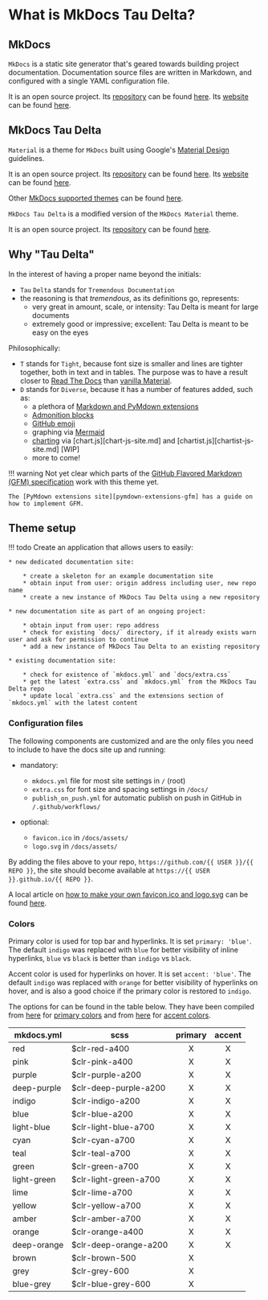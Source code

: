 # What is MkDocs Tau Delta?

## MkDocs

`MkDocs` is a static site generator that's geared towards building project documentation.
Documentation source files are written in Markdown, and configured with a single YAML configuration file.

It is an open source project. Its [repository][mkdocs-repo] can be found [here][mkdocs-repo].
Its [website][mkdocs-site] can be found [here][mkdocs-site].

[mkdocs-repo]: https://github.com/mkdocs/mkdocs/
[mkdocs-site]: https://www.mkdocs.org/

## MkDocs Tau Delta

`Material` is a theme for `MkDocs` built using Google's [Material Design][material-design] guidelines.

It is an open source project. Its [repository][mkdocs-material-repo] can be found [here][mkdocs-material-repo].
Its [website][mkdocs-material-site] can be found [here][mkdocs-material-site].

Other [MkDocs supported themes][mkdocs-themes-site] can be found [here][mkdocs-themes-site].

`MkDocs Tau Delta` is a modified version of the `MkDocs Material` theme.

It is an open source project. Its [repository][mkdocs-tau-delta-repo] can be found [here][mkdocs-tau-delta-repo].

[material-design]: https://material.io/design/
[mkdocs-themes-site]: https://github.com/mkdocs/mkdocs/wiki/MkDocs-Themes/
[mkdocs-material-repo]: https://github.com/squidfunk/mkdocs-material/
[mkdocs-material-site]: https://squidfunk.github.io/mkdocs-material/
[mkdocs-tau-delta-repo]: https://github.com/TheodoreAD/mkdocs-taudelta/

## Why "Tau Delta"

In the interest of having a proper name beyond the initials:

- `Tau` `Delta` stands for `Tremendous Documentation`
- the reasoning is that *tremendous*, as its definitions go, represents:
    - very great in amount, scale, or intensity: Tau Delta is meant for large documents
    - extremely good or impressive; excellent: Tau Delta is meant to be easy on the eyes

Philosophically:

- `T` stands for `Tight`, because font size is smaller and lines are tighter together, both in text and in tables.
  The purpose was to have a result closer to [Read The Docs][readthedocs] than [vanilla Material][mkdocs-material-guide].
- `D` stands for `Diverse`, because it has a number of features added, such as:
    - a plethora of [Markdown and PyMdown extensions](enhanced-markdown.md)
    - [Admonition blocks](admonition-blocks.md)
    - [GitHub emoji](emoji.md)
    - graphing via [Mermaid](mermaid.md)
    - [charting](charts.md) via [chart.js][chart-js-site.md] and [chartist.js][chartist-js-site.md] [WIP]
    - more to come!

!!! warning
    Not yet clear which parts of the [GitHub Flavored Markdown (GFM) specification][gfm-spec] work with this theme yet.

    The [PyMdown extensions site][pymdown-extensions-gfm] has a guide on how to implement GFM.

[chart-js-site]: http://www.chartjs.org/
[chartist-js-site]: https://gionkunz.github.io/chartist-js/
[readthedocs]: https://docs.readthedocs.io/en/latest/
[mkdocs-material-guide]: https://squidfunk.github.io/mkdocs-material/getting-started/
[gfm-spec]: https://github.github.com/gfm/
[pymdown-extensions-gfm]: https://facelessuser.github.io/pymdown-extensions/faq/#github-ish-configurations

## Theme setup

!!! todo
    Create an application that allows users to easily:

    * new dedicated documentation site:

        * create a skeleton for an example documentation site
        * obtain input from user: origin address including user, new repo name
        * create a new instance of MkDocs Tau Delta using a new repository

    * new documentation site as part of an ongoing project:

        * obtain input from user: repo address
        * check for existing `docs/` directory, if it already exists warn user and ask for permission to continue
        * add a new instance of MkDocs Tau Delta to an existing repository

    * existing documentation site:

        * check for existence of `mkdocs.yml` and `docs/extra.css`
        * get the latest `extra.css` and `mkdocs.yml` from the MkDocs Tau Delta repo
        * update local `extra.css` and the extensions section of `mkdocs.yml` with the latest content

### Configuration files

The following components are customized and are the only files
you need to include to have the docs site up and running:

- mandatory:
    - `mkdocs.yml` file for most site settings in `/` (root)
    - `extra.css` for font size and spacing settings in `/docs/`
    - `publish_on_push.yml` for automatic publish on push in GitHub in `/.github/workflows/`

- optional:
    - `favicon.ico` in `/docs/assets/`
    - `logo.svg` in `/docs/assets/`

By adding the files above to your repo, `https://github.com/{{ USER }}/{{ REPO }}`,
the site should become available at `https://{{ USER }}.github.io/{{ REPO }}`.

A local article on [how to make your own favicon.ico and logo.svg](favicon-and-logo.md)
can be found [here](favicon-and-logo.md).

### Colors

Primary color is used for top bar and hyperlinks. It is set `primary: 'blue'`.
The default `indigo` was replaced with `blue` for better visibility of inline hyperlinks,
`blue` vs `black` is better than `indigo` vs `black`.

Accent color is used for hyperlinks on hover. It is set `accent: 'blue'`.
The default `indigo` was replaced with `orange` for better visibility of hyperlinks on hover,
and is also a good choice if the primary color is restored to `indigo`.

The options for can be found in the table below.
They have been compiled from [here][mkdocs-yml-theme-color-primary]
for [primary colors][mkdocs-yml-theme-color-primary]
and from [here][mkdocs-yml-theme-color-accent] for [accent colors][mkdocs-yml-theme-color-accent].

| mkdocs.yml  | scss                  | primary | accent |
| ----------- | --------------------- | :-----: | :----: |
| red         | $clr-red-a400         |    X    |   X    |
| pink        | $clr-pink-a400        |    X    |   X    |
| purple      | $clr-purple-a200      |    X    |   X    |
| deep-purple | $clr-deep-purple-a200 |    X    |   X    |
| indigo      | $clr-indigo-a200      |    X    |   X    |
| blue        | $clr-blue-a200        |    X    |   X    |
| light-blue  | $clr-light-blue-a700  |    X    |   X    |
| cyan        | $clr-cyan-a700        |    X    |   X    |
| teal        | $clr-teal-a700        |    X    |   X    |
| green       | $clr-green-a700       |    X    |   X    |
| light-green | $clr-light-green-a700 |    X    |   X    |
| lime        | $clr-lime-a700        |    X    |   X    |
| yellow      | $clr-yellow-a700      |    X    |   X    |
| amber       | $clr-amber-a700       |    X    |   X    |
| orange      | $clr-orange-a400      |    X    |   X    |
| deep-orange | $clr-deep-orange-a200 |    X    |   X    |
| brown       | $clr-brown-500        |    X    |        |
| grey        | $clr-grey-600         |    X    |        |
| blue-grey   | $clr-blue-grey-600    |    X    |        |

[mkdocs-yml-theme-color-primary]: https://github.com/squidfunk/mkdocs-material/blob/master/src/assets/stylesheets/application-palette.scss#L65
[mkdocs-yml-theme-color-accent]: https://github.com/squidfunk/mkdocs-material/blob/master/src/assets/stylesheets/application-palette.scss#L229
